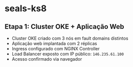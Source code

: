 # seals-ks8

## Etapa 1: Cluster OKE + Aplicação Web

- Cluster OKE criado com 3 nós em fault domains distintos
- Aplicação web implantada com 2 réplicas
- Ingress configurado com NGINX Controller
- Load Balancer exposto com IP público: `146.235.61.100`
- Acesso confirmado via navegador

